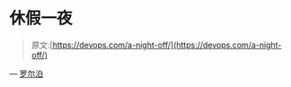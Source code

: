 # 休假一夜

> 原文:[https://devops.com/a-night-off/](https://devops.com/a-night-off/)

— [罗尔泊](https://devops.com/author/breselman/)
